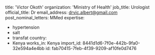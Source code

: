 title: 'Victor Okoth'
organization: 'Ministry of Health'
job_title: Urologist
official_title: Dr
email_address: drvic.albert@gmail.com
post_nominal_letters: MMed
expertise:
  - hypertension
  - salt
  - transfat
country:
  - Kenya
works_in: Kenya
import_id: 8441d1d6-7f0e-442b-9fa0-32e594a4e4bb
id: fab70415-7feb-4f39-9209-af10fe0d7476

